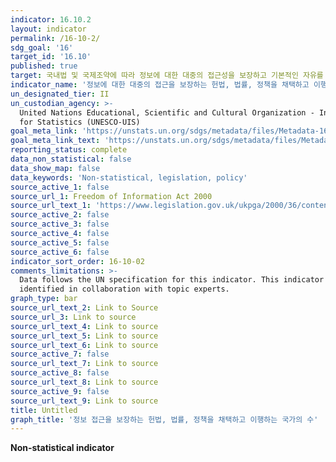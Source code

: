 ```yaml
---
indicator: 16.10.2
layout: indicator
permalink: /16-10-2/
sdg_goal: '16'
target_id: '16.10'
published: true
target: 국내법 및 국제조약에 따라 정보에 대한 대중의 접근성을 보장하고 기본적인 자유를 보호
indicator_name: '정보에 대한 대중의 접근을 보장하는 헌법, 법률, 정책을 채택하고 이행하는 국가의 수'
un_designated_tier: II
un_custodian_agency: >-
  United Nations Educational, Scientific and Cultural Organization - Institute
  for Statistics (UNESCO-UIS)
goal_meta_link: 'https://unstats.un.org/sdgs/metadata/files/Metadata-16-10-02.pdf'
goal_meta_link_text: 'https://unstats.un.org/sdgs/metadata/files/Metadata-16-10-02.pdf'
reporting_status: complete
data_non_statistical: false
data_show_map: false
data_keywords: 'Non-statistical, legislation, policy'
source_active_1: false
source_url_1: Freedom of Information Act 2000
source_url_text_1: 'https://www.legislation.gov.uk/ukpga/2000/36/contents'
source_active_2: false
source_active_3: false
source_active_4: false
source_active_5: false
source_active_6: false
indicator_sort_order: 16-10-02
comments_limitations: >-
  Data follows the UN specification for this indicator. This indicator has been
  identified in collaboration with topic experts.
graph_type: bar
source_url_text_2: Link to Source
source_url_3: Link to source
source_url_text_4: Link to source
source_url_text_5: Link to source
source_url_text_6: Link to source
source_active_7: false
source_url_text_7: Link to source
source_active_8: false
source_url_text_8: Link to source
source_active_9: false
source_url_text_9: Link to source
title: Untitled
graph_title: '정보 접근을 보장하는 헌법, 법률, 정책을 채택하고 이행하는 국가의 수'
---
```

**Non-statistical indicator**
